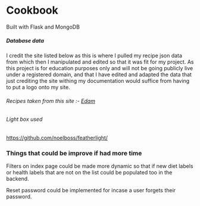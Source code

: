 # Cookbook
Built with Flask and MongoDB

##### Database data
I credit the site listed below as this is where I pulled my recipe json data from which then I manipulated and edited so that it was fit for my project.
As this project is for education purposes only and will not be going publicly live under a registered domain, and that I have edited and adapted the data that 
just crediting the site withing my documentation would suffice from having to put a logo onto my site.
###### Recipes taken from this site :- [Edam](https://developer.edamam.com/edamam-docs-recipe-api)


###### Light box used 
https://github.com/noelboss/featherlight/


### Things that could be improve if had more time
Filters on index page could be made more dynamic so that if new diet labels or health labels that are not on the
list could be populated too in the backend.

Reset password could be implemented for incase a user forgets their password.

